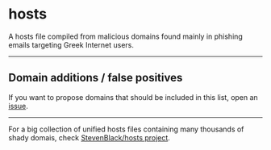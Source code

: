 # hosts

A hosts file compiled from malicious domains found mainly in phishing emails targeting Greek Internet users.

---

## Domain additions / false positives
If you want to propose domains that should be included in this list, open an [issue](https://github.com/kioan/hosts/issues).

---

For a big collection of unified hosts files containing many thousands of shady domais, check [StevenBlack/hosts project](https://github.com/StevenBlack/hosts).

